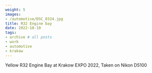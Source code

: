 ```yaml
---
weight: 5
images:
- /automotive/DSC_0324.jpg
title: R32 Engine bay
date: 2022-10-10
tags:
- archive # all posts
- work
- automotive
- krakow
---
```


Yellow R32 Engine Bay at Krakow EXPO 2022, Taken on Nikon D5100